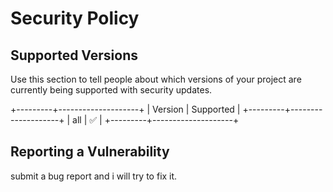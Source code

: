 # Security Policy

## Supported Versions

Use this section to tell people about which versions of your project are
currently being supported with security updates.

+---------+--------------------+
| Version | Supported          |
+---------+--------------------+
| all     | :white_check_mark: |
+---------+--------------------+


## Reporting a Vulnerability

submit a bug report and i will try to fix it.
